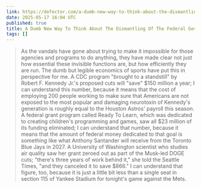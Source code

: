 ```yaml
---
link: https://defector.com/a-dumb-new-way-to-think-about-the-dismantling-of-the-federal-government
date: 2025-05-17 16:04 UTC
published: true
title: A Dumb New Way To Think About The Dismantling Of The Federal Government | Defector
tags: []
---
```


> As the vandals have gone about trying to make it impossible for those agencies and programs to do anything, they have made clear not just how essential these invisible functions are, but how efficiently they are run. The dumb but legible economics of sports have put this in perspective for me. A CDC program "brought to a standstill" by Robert F. Kennedy Jr.'s proposed cuts will "save" $150 million a year; I can understand this number, because it means that the cost of employing 200 people working to make sure that Americans are not exposed to the most popular and damaging neurotoxin of Kennedy's generation is roughly equal to the Houston Astros' payroll this season. A federal grant program called Ready To Learn, which was dedicated to creating children's programming and games, saw all $23 million of its funding eliminated; I can understand that number, because it means that the amount of federal money dedicated to that goal is something like what Anthony Santander will receive from the Toronto Blue Jays in 2027. A University of Washington scientist who studies air quality saw her grant zeroed out as part of the Musk-led DOGE cuts; "there's three years of work behind it," she told the Seattle Times, "and they canceled it to save $866." I can understand that figure, too, because it is just a little bit less than a single seat in section 115 of Yankee Stadium for tonight's game against the Mets.
